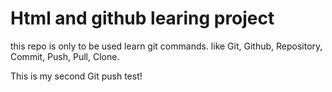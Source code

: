 # Html and github learing project

this repo is only to be used learn git commands. like
Git, Github, Repository, Commit, Push, Pull, Clone.

This is my second Git push test!